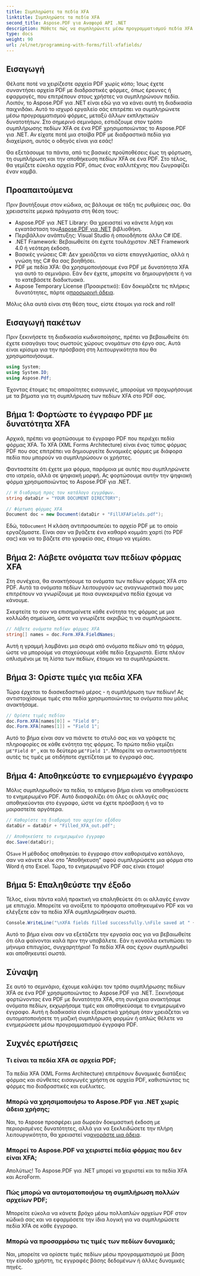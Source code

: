 ```yaml
---
title: Συμπληρώστε τα πεδία XFA
linktitle: Συμπληρώστε τα πεδία XFA
second_title: Aspose.PDF για Αναφορά API .NET
description: Μάθετε πώς να συμπληρώνετε μέσω προγραμματισμού πεδία XFA σε αρχεία PDF χρησιμοποιώντας το Aspose.PDF για .NET με αυτό το βήμα προς βήμα σεμινάριο. Ανακαλύψτε απλά, ισχυρά εργαλεία χειρισμού PDF.
type: docs
weight: 90
url: /el/net/programming-with-forms/fill-xfafields/
---
```

## Εισαγωγή

Θέλατε ποτέ να χειρίζεστε αρχεία PDF χωρίς κόπο; Ίσως έχετε συναντήσει αρχεία PDF με διαδραστικές φόρμες, όπως έρευνες ή εφαρμογές, που επιτρέπουν στους χρήστες να συμπληρώνουν πεδία. Λοιπόν, το Aspose.PDF για .NET είναι εδώ για να κάνει αυτή τη διαδικασία παιχνιδάκι. Αυτό το ισχυρό εργαλείο σάς επιτρέπει να συμπληρώνετε μέσω προγραμματισμού φόρμες, μεταξύ άλλων εκπληκτικών δυνατοτήτων. Στο σημερινό σεμινάριο, εστιάζουμε στον τρόπο συμπλήρωσης πεδίων XFA σε ένα PDF χρησιμοποιώντας το Aspose.PDF για .NET. Αν είχατε ποτέ μια στοίβα PDF με διαδραστικά πεδία για διαχείριση, αυτός ο οδηγός είναι για εσάς!

Θα εξετάσουμε τα πάντα, από τις βασικές προϋποθέσεις έως τη φόρτωση, τη συμπλήρωση και την αποθήκευση πεδίων XFA σε ένα PDF. Στο τέλος, θα γεμίζετε εύκολα αρχεία PDF, όπως ένας καλλιτέχνης που ζωγραφίζει έναν καμβά.

## Προαπαιτούμενα

Πριν βουτήξουμε στον κώδικα, ας βάλουμε σε τάξη τις ρυθμίσεις σας. Θα χρειαστείτε μερικά πράγματα στη θέση τους:

-  Aspose.PDF για .NET Library: Θα χρειαστεί να κάνετε λήψη και εγκατάσταση του[Aspose.PDF για .NET](https://releases.aspose.com/pdf/net/) βιβλιοθήκη.
- Περιβάλλον ανάπτυξης: Visual Studio ή οποιοδήποτε άλλο C# IDE.
- .NET Framework: Βεβαιωθείτε ότι έχετε τουλάχιστον .NET Framework 4.0 ή νεότερη έκδοση.
- Βασικές γνώσεις C#: Δεν χρειάζεται να είστε επαγγελματίας, αλλά η γνώση της C# θα σας βοηθήσει.
- PDF με πεδία XFA: Θα χρησιμοποιήσουμε ένα PDF με δυνατότητα XFA για αυτό το σεμινάριο. Εάν δεν έχετε, μπορείτε να δημιουργήσετε ή να το κατεβάσετε διαδικτυακά.
-  Aspose Temporary License (Προαιρετικό): Εάν δοκιμάζετε τις πλήρεις δυνατότητες, πάρτε α[προσωρινή άδεια](https://purchase.aspose.com/temporary-license/).

Μόλις όλα αυτά είναι στη θέση τους, είστε έτοιμοι για rock and roll!

## Εισαγωγή πακέτων

Πριν ξεκινήσετε τη διαδικασία κωδικοποίησης, πρέπει να βεβαιωθείτε ότι έχετε εισαγάγει τους σωστούς χώρους ονομάτων στο έργο σας. Αυτά είναι κρίσιμα για την πρόσβαση στη λειτουργικότητα που θα χρησιμοποιήσουμε.

```csharp
using System;
using System.IO;
using Aspose.Pdf;
```

Έχοντας έτοιμες τις απαραίτητες εισαγωγές, μπορούμε να προχωρήσουμε με τα βήματα για τη συμπλήρωση των πεδίων XFA στο PDF σας.

## Βήμα 1: Φορτώστε το έγγραφο PDF με δυνατότητα XFA

Αρχικά, πρέπει να φορτώσουμε το έγγραφο PDF που περιέχει πεδία φόρμας XFA. Το XFA (XML Forms Architecture) είναι ένας τύπος φόρμας PDF που σας επιτρέπει να δημιουργείτε δυναμικές φόρμες με διάφορα πεδία που μπορούν να συμπληρώσουν οι χρήστες.

Φανταστείτε ότι έχετε μια φόρμα, παρόμοια με αυτές που συμπληρώνετε στο ιατρείο, αλλά σε ψηφιακή μορφή. Ας φορτώσουμε αυτήν την ψηφιακή φόρμα χρησιμοποιώντας το Aspose.PDF για .NET.

```csharp
// Η διαδρομή προς τον κατάλογο εγγράφων.
string dataDir = "YOUR DOCUMENT DIRECTORY";

// Φόρτωση φόρμας XFA
Document doc = new Document(dataDir + "FillXFAFields.pdf");
```

 Εδώ, το`Document` Η κλάση αντιπροσωπεύει το αρχείο PDF με το οποίο εργαζόμαστε. Είναι σαν να βγάζετε ένα καθαρό κομμάτι χαρτί (το PDF σας) και να το βάζετε στο γραφείο σας, έτοιμο να γεμίσει.

## Βήμα 2: Λάβετε ονόματα των πεδίων φόρμας XFA

Στη συνέχεια, θα ανακτήσουμε τα ονόματα των πεδίων φόρμας XFA στο PDF. Αυτά τα ονόματα πεδίων λειτουργούν ως αναγνωριστικά που μας επιτρέπουν να γνωρίζουμε με ποια συγκεκριμένα πεδία έχουμε να κάνουμε.

Σκεφτείτε το σαν να επισημαίνετε κάθε ενότητα της φόρμας με μια κολλώδη σημείωση, ώστε να γνωρίζετε ακριβώς τι να συμπληρώσετε.

```csharp
// Λάβετε ονόματα πεδίων φόρμας XFA
string[] names = doc.Form.XFA.FieldNames;
```

Αυτή η γραμμή λαμβάνει μια σειρά από ονόματα πεδίων από τη φόρμα, ώστε να μπορούμε να στοχεύσουμε κάθε πεδίο ξεχωριστά. Είστε πλέον οπλισμένοι με τη λίστα των πεδίων, έτοιμοι να τα συμπληρώσετε.

## Βήμα 3: Ορίστε τιμές για πεδία XFA

Τώρα έρχεται το διασκεδαστικό μέρος - η συμπλήρωση των πεδίων! Ας αντιστοιχίσουμε τιμές στα πεδία χρησιμοποιώντας τα ονόματα που μόλις ανακτήσαμε.

```csharp
// Ορίστε τιμές πεδίου
doc.Form.XFA[names[0]] = "Field 0";
doc.Form.XFA[names[1]] = "Field 1";
```

 Αυτό το βήμα είναι σαν να πιάνετε το στυλό σας και να γράφετε τις πληροφορίες σε κάθε ενότητα της φόρμας. Το πρώτο πεδίο γεμίζει με`"Field 0"` , και το δεύτερο με`"Field 1"`. Μπορείτε να αντικαταστήσετε αυτές τις τιμές με οτιδήποτε σχετίζεται με το έγγραφό σας.

## Βήμα 4: Αποθηκεύστε το ενημερωμένο έγγραφο

Μόλις συμπληρωθούν τα πεδία, το επόμενο βήμα είναι να αποθηκεύσετε το ενημερωμένο PDF. Αυτό διασφαλίζει ότι όλες οι αλλαγές σας αποθηκεύονται στο έγγραφο, ώστε να έχετε πρόσβαση ή να το μοιραστείτε αργότερα.

```csharp
// Καθορίστε τη διαδρομή του αρχείου εξόδου
dataDir = dataDir + "Filled_XFA_out.pdf";

// Αποθηκεύστε το ενημερωμένο έγγραφο
doc.Save(dataDir);
```

 Ο`Save` Η μέθοδος αποθηκεύει το έγγραφο στον καθορισμένο κατάλογο, σαν να κάνετε κλικ στο "Αποθήκευση" αφού συμπληρώσετε μια φόρμα στο Word ή στο Excel. Τώρα, το ενημερωμένο PDF σας είναι έτοιμο!

## Βήμα 5: Επαληθεύστε την έξοδο

Τέλος, είναι πάντα καλή πρακτική να επαληθεύετε ότι οι αλλαγές έγιναν με επιτυχία. Μπορείτε να ανοίξετε το πρόσφατα αποθηκευμένο PDF και να ελέγξετε εάν τα πεδία XFA συμπληρώθηκαν σωστά.

```csharp
Console.WriteLine("\nXFA fields filled successfully.\nFile saved at " + dataDir);
```

Αυτό το βήμα είναι σαν να εξετάζετε την εργασία σας για να βεβαιωθείτε ότι όλα φαίνονται καλά πριν την υποβάλετε. Εάν η κονσόλα εκτυπώσει το μήνυμα επιτυχίας, συγχαρητήρια! Τα πεδία XFA σας έχουν συμπληρωθεί και αποθηκευτεί σωστά.

## Σύναψη

Σε αυτό το σεμινάριο, έχουμε καλύψει τον τρόπο συμπλήρωσης πεδίων XFA σε ένα PDF χρησιμοποιώντας το Aspose.PDF για .NET. Ξεκινήσαμε φορτώνοντας ένα PDF με δυνατότητα XFA, στη συνέχεια ανακτήσαμε ονόματα πεδίων, εκχωρήσαμε τιμές και αποθηκεύσαμε το ενημερωμένο έγγραφο. Αυτή η διαδικασία είναι εξαιρετικά χρήσιμη όταν χρειάζεται να αυτοματοποιήσετε τη μαζική συμπλήρωση φορμών ή απλώς θέλετε να ενημερώσετε μέσω προγραμματισμού έγγραφα PDF.

## Συχνές ερωτήσεις

### Τι είναι τα πεδία XFA σε αρχεία PDF;
Τα πεδία XFA (XML Forms Architecture) επιτρέπουν δυναμικές διατάξεις φόρμας και σύνθετες εισαγωγές χρήστη σε αρχεία PDF, καθιστώντας τις φόρμες πιο διαδραστικές και ευέλικτες.

### Μπορώ να χρησιμοποιήσω το Aspose.PDF για .NET χωρίς άδεια χρήσης;
 Ναι, το Aspose προσφέρει μια δωρεάν δοκιμαστική έκδοση με περιορισμένες δυνατότητες, αλλά για να ξεκλειδώσετε την πλήρη λειτουργικότητα, θα χρειαστεί να[αγοράστε μια άδεια](https://purchase.aspose.com/buy).

### Μπορεί το Aspose.PDF να χειριστεί πεδία φόρμας που δεν είναι XFA;
Απολύτως! Το Aspose.PDF για .NET μπορεί να χειριστεί και τα πεδία XFA και AcroForm.

### Πώς μπορώ να αυτοματοποιήσω τη συμπλήρωση πολλών αρχείων PDF;
Μπορείτε εύκολα να κάνετε βρόχο μέσω πολλαπλών αρχείων PDF στον κώδικά σας και να εφαρμόσετε την ίδια λογική για να συμπληρώσετε πεδία XFA σε κάθε έγγραφο.

### Μπορώ να προσαρμόσω τις τιμές των πεδίων δυναμικά;
Ναι, μπορείτε να ορίσετε τιμές πεδίων μέσω προγραμματισμού με βάση την είσοδο χρήστη, τις εγγραφές βάσης δεδομένων ή άλλες δυναμικές πηγές.
